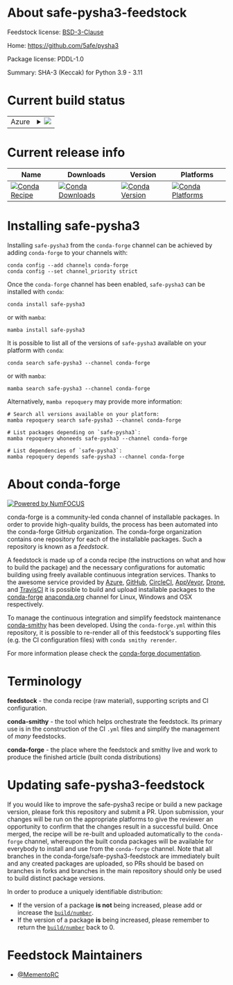 About safe-pysha3-feedstock
===========================

Feedstock license: [BSD-3-Clause](https://github.com/conda-forge/safe-pysha3-feedstock/blob/main/LICENSE.txt)

Home: https://github.com/5afe/pysha3

Package license: PDDL-1.0

Summary: SHA-3 (Keccak) for Python 3.9 - 3.11

Current build status
====================


<table>
    
  <tr>
    <td>Azure</td>
    <td>
      <details>
        <summary>
          <a href="https://dev.azure.com/conda-forge/feedstock-builds/_build/latest?definitionId=20996&branchName=main">
            <img src="https://dev.azure.com/conda-forge/feedstock-builds/_apis/build/status/safe-pysha3-feedstock?branchName=main">
          </a>
        </summary>
        <table>
          <thead><tr><th>Variant</th><th>Status</th></tr></thead>
          <tbody><tr>
              <td>linux_64_python3.10.____cpython</td>
              <td>
                <a href="https://dev.azure.com/conda-forge/feedstock-builds/_build/latest?definitionId=20996&branchName=main">
                  <img src="https://dev.azure.com/conda-forge/feedstock-builds/_apis/build/status/safe-pysha3-feedstock?branchName=main&jobName=linux&configuration=linux%20linux_64_python3.10.____cpython" alt="variant">
                </a>
              </td>
            </tr><tr>
              <td>linux_64_python3.11.____cpython</td>
              <td>
                <a href="https://dev.azure.com/conda-forge/feedstock-builds/_build/latest?definitionId=20996&branchName=main">
                  <img src="https://dev.azure.com/conda-forge/feedstock-builds/_apis/build/status/safe-pysha3-feedstock?branchName=main&jobName=linux&configuration=linux%20linux_64_python3.11.____cpython" alt="variant">
                </a>
              </td>
            </tr><tr>
              <td>linux_64_python3.9.____cpython</td>
              <td>
                <a href="https://dev.azure.com/conda-forge/feedstock-builds/_build/latest?definitionId=20996&branchName=main">
                  <img src="https://dev.azure.com/conda-forge/feedstock-builds/_apis/build/status/safe-pysha3-feedstock?branchName=main&jobName=linux&configuration=linux%20linux_64_python3.9.____cpython" alt="variant">
                </a>
              </td>
            </tr><tr>
              <td>osx_64_python3.10.____cpython</td>
              <td>
                <a href="https://dev.azure.com/conda-forge/feedstock-builds/_build/latest?definitionId=20996&branchName=main">
                  <img src="https://dev.azure.com/conda-forge/feedstock-builds/_apis/build/status/safe-pysha3-feedstock?branchName=main&jobName=osx&configuration=osx%20osx_64_python3.10.____cpython" alt="variant">
                </a>
              </td>
            </tr><tr>
              <td>osx_64_python3.11.____cpython</td>
              <td>
                <a href="https://dev.azure.com/conda-forge/feedstock-builds/_build/latest?definitionId=20996&branchName=main">
                  <img src="https://dev.azure.com/conda-forge/feedstock-builds/_apis/build/status/safe-pysha3-feedstock?branchName=main&jobName=osx&configuration=osx%20osx_64_python3.11.____cpython" alt="variant">
                </a>
              </td>
            </tr><tr>
              <td>osx_64_python3.9.____cpython</td>
              <td>
                <a href="https://dev.azure.com/conda-forge/feedstock-builds/_build/latest?definitionId=20996&branchName=main">
                  <img src="https://dev.azure.com/conda-forge/feedstock-builds/_apis/build/status/safe-pysha3-feedstock?branchName=main&jobName=osx&configuration=osx%20osx_64_python3.9.____cpython" alt="variant">
                </a>
              </td>
            </tr><tr>
              <td>win_64_python3.10.____cpython</td>
              <td>
                <a href="https://dev.azure.com/conda-forge/feedstock-builds/_build/latest?definitionId=20996&branchName=main">
                  <img src="https://dev.azure.com/conda-forge/feedstock-builds/_apis/build/status/safe-pysha3-feedstock?branchName=main&jobName=win&configuration=win%20win_64_python3.10.____cpython" alt="variant">
                </a>
              </td>
            </tr><tr>
              <td>win_64_python3.11.____cpython</td>
              <td>
                <a href="https://dev.azure.com/conda-forge/feedstock-builds/_build/latest?definitionId=20996&branchName=main">
                  <img src="https://dev.azure.com/conda-forge/feedstock-builds/_apis/build/status/safe-pysha3-feedstock?branchName=main&jobName=win&configuration=win%20win_64_python3.11.____cpython" alt="variant">
                </a>
              </td>
            </tr><tr>
              <td>win_64_python3.9.____cpython</td>
              <td>
                <a href="https://dev.azure.com/conda-forge/feedstock-builds/_build/latest?definitionId=20996&branchName=main">
                  <img src="https://dev.azure.com/conda-forge/feedstock-builds/_apis/build/status/safe-pysha3-feedstock?branchName=main&jobName=win&configuration=win%20win_64_python3.9.____cpython" alt="variant">
                </a>
              </td>
            </tr>
          </tbody>
        </table>
      </details>
    </td>
  </tr>
</table>

Current release info
====================

| Name | Downloads | Version | Platforms |
| --- | --- | --- | --- |
| [![Conda Recipe](https://img.shields.io/badge/recipe-safe--pysha3-green.svg)](https://anaconda.org/conda-forge/safe-pysha3) | [![Conda Downloads](https://img.shields.io/conda/dn/conda-forge/safe-pysha3.svg)](https://anaconda.org/conda-forge/safe-pysha3) | [![Conda Version](https://img.shields.io/conda/vn/conda-forge/safe-pysha3.svg)](https://anaconda.org/conda-forge/safe-pysha3) | [![Conda Platforms](https://img.shields.io/conda/pn/conda-forge/safe-pysha3.svg)](https://anaconda.org/conda-forge/safe-pysha3) |

Installing safe-pysha3
======================

Installing `safe-pysha3` from the `conda-forge` channel can be achieved by adding `conda-forge` to your channels with:

```
conda config --add channels conda-forge
conda config --set channel_priority strict
```

Once the `conda-forge` channel has been enabled, `safe-pysha3` can be installed with `conda`:

```
conda install safe-pysha3
```

or with `mamba`:

```
mamba install safe-pysha3
```

It is possible to list all of the versions of `safe-pysha3` available on your platform with `conda`:

```
conda search safe-pysha3 --channel conda-forge
```

or with `mamba`:

```
mamba search safe-pysha3 --channel conda-forge
```

Alternatively, `mamba repoquery` may provide more information:

```
# Search all versions available on your platform:
mamba repoquery search safe-pysha3 --channel conda-forge

# List packages depending on `safe-pysha3`:
mamba repoquery whoneeds safe-pysha3 --channel conda-forge

# List dependencies of `safe-pysha3`:
mamba repoquery depends safe-pysha3 --channel conda-forge
```


About conda-forge
=================

[![Powered by
NumFOCUS](https://img.shields.io/badge/powered%20by-NumFOCUS-orange.svg?style=flat&colorA=E1523D&colorB=007D8A)](https://numfocus.org)

conda-forge is a community-led conda channel of installable packages.
In order to provide high-quality builds, the process has been automated into the
conda-forge GitHub organization. The conda-forge organization contains one repository
for each of the installable packages. Such a repository is known as a *feedstock*.

A feedstock is made up of a conda recipe (the instructions on what and how to build
the package) and the necessary configurations for automatic building using freely
available continuous integration services. Thanks to the awesome service provided by
[Azure](https://azure.microsoft.com/en-us/services/devops/), [GitHub](https://github.com/),
[CircleCI](https://circleci.com/), [AppVeyor](https://www.appveyor.com/),
[Drone](https://cloud.drone.io/welcome), and [TravisCI](https://travis-ci.com/)
it is possible to build and upload installable packages to the
[conda-forge](https://anaconda.org/conda-forge) [anaconda.org](https://anaconda.org/)
channel for Linux, Windows and OSX respectively.

To manage the continuous integration and simplify feedstock maintenance
[conda-smithy](https://github.com/conda-forge/conda-smithy) has been developed.
Using the ``conda-forge.yml`` within this repository, it is possible to re-render all of
this feedstock's supporting files (e.g. the CI configuration files) with ``conda smithy rerender``.

For more information please check the [conda-forge documentation](https://conda-forge.org/docs/).

Terminology
===========

**feedstock** - the conda recipe (raw material), supporting scripts and CI configuration.

**conda-smithy** - the tool which helps orchestrate the feedstock.
                   Its primary use is in the construction of the CI ``.yml`` files
                   and simplify the management of *many* feedstocks.

**conda-forge** - the place where the feedstock and smithy live and work to
                  produce the finished article (built conda distributions)


Updating safe-pysha3-feedstock
==============================

If you would like to improve the safe-pysha3 recipe or build a new
package version, please fork this repository and submit a PR. Upon submission,
your changes will be run on the appropriate platforms to give the reviewer an
opportunity to confirm that the changes result in a successful build. Once
merged, the recipe will be re-built and uploaded automatically to the
`conda-forge` channel, whereupon the built conda packages will be available for
everybody to install and use from the `conda-forge` channel.
Note that all branches in the conda-forge/safe-pysha3-feedstock are
immediately built and any created packages are uploaded, so PRs should be based
on branches in forks and branches in the main repository should only be used to
build distinct package versions.

In order to produce a uniquely identifiable distribution:
 * If the version of a package **is not** being increased, please add or increase
   the [``build/number``](https://docs.conda.io/projects/conda-build/en/latest/resources/define-metadata.html#build-number-and-string).
 * If the version of a package **is** being increased, please remember to return
   the [``build/number``](https://docs.conda.io/projects/conda-build/en/latest/resources/define-metadata.html#build-number-and-string)
   back to 0.

Feedstock Maintainers
=====================

* [@MementoRC](https://github.com/MementoRC/)

